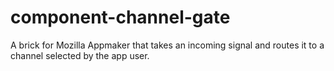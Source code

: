 component-channel-gate
======================

A brick for Mozilla Appmaker that takes an incoming signal and routes it to a channel selected by the app user.
